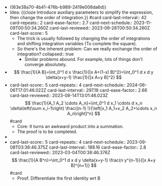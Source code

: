 - ((63e38a70-4b41-476b-b989-2419e008da6d))
- Idea: {{cloze Introduce auxiliary parameters to simplify the expression, then change the order of integration.}} #card
  card-last-interval:: 42
  card-repeats:: 2
  card-ease-factor:: 2.7
  card-next-schedule:: 2023-11-09T00:50:34.260Z
  card-last-reviewed:: 2023-09-28T00:50:34.260Z
  card-last-score:: 5
	- The trick is usually followed by changing the order of integrations and shifting integration variables (To complete the square).
	- So there's the inherent problem: Can we really exchange the order of integration?
	  collapsed:: true
		- Similar problems abound. For example, lots of things don't converge absolutely.
- $$
  \frac{1}{A B}=\int_0^1 d x \frac{1}{[x A+(1-x) B]^2}=\int_0^1 d x d y \delta(x+y-1) \frac{1}{[x A+y B]^2}
  $$
- card-last-score:: 5
  card-repeats:: 4
  card-next-schedule:: 2024-06-06T17:01:46.022Z
  card-last-interval:: 297.18
  card-ease-factor:: 2.66
  card-last-reviewed:: 2023-08-14T13:01:46.023Z
  $$
  \frac{1}{A_1 A_2 \cdots A_n}=\int_0^1 d x_1 \cdots d x_n \delta\left(\sum x_i-1\right) \frac{(n-1) !}{\left[x_1 A_1+x_2 A_2+\cdots x_n A_n\right]^n}
  $$
  #card
	- Core: It turns an awkward product into a summation.
	- The proof is to be completed.
-
- card-last-score:: 5
  card-repeats:: 4
  card-next-schedule:: 2023-09-08T03:36:46.375Z
  card-last-interval:: 188.16
  card-ease-factor:: 2.8
  card-last-reviewed:: 2023-03-04T00:36:46.376Z
  $$
  \frac{1}{A B^n}=\int_0^1 d x d y \delta(x+y-1) \frac{n y^{n-1}}{[x A+y B]^{n+1}}
  $$
   #card
	- Proof. Differentiate the first identity wrt B